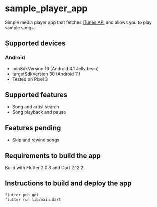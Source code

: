 # sample_player_app

Simple media player app that fetches [iTunes API](https://affiliate.itunes.apple.com/resources/documentation/itunes-store-web-service-search-api)
and allows you to play sample songs.

## Supported devices

### Android
- minSdkVersion 16 (Android 4.1 Jelly bean)
- targetSdkVersion 30 (Android 11)
- Tested on Pixel 3

## Supported features

- Song and artist search
- Song playback and pause

## Features pending

- Skip and rewind songs

## Requirements to build the app

Build with Flutter 2.0.3 and Dart 2.12.2.

## Instructions to build and deploy the app

```bash
flutter pub get
flutter run lib/main.dart
```


